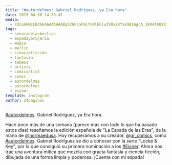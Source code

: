 ```yaml
---
title: "#autordelmes: Gabriel Rodríguez, ya Era hora"
date: 2019-04-30 14:39:41
media: 
  - FQIoAkMzLBdAEAAAAAAAABgSZGFzaF9iYXNlbGluZV8xX3YxEQB16gcA_18044801872099994.mp4
tags: 
  - senoradelasbestias
  - espadaybrujeria
  - magia
  - merlin
  - cienciaficcion
  - fantasia
  - tebeos
  - artista
  - comicartist
  - comic
  - autordelmes
  - autordelmes
  - eisner
template: instagram
author: 24paginas
---
```


[#autordelmes](/tags/autordelmes): Gabriel Rodríguez, ya Era hora.

Hace poco más de una semana (parece más con todo lo que ha pasado estos días) reseñamos la edición española de "La Espada de las Eras", de la mano de [@normaedusa](https://instagram.com/normaedusa). 
Hoy recuperamos a su creador, [@gr_comics](https://instagram.com/gr_comics), como [#autordelmes](/tags/autordelmes). Gabriel Rodríguez se dio a conocer con la serie "Locke & Key", por la que consiguió su primera nominación a los [#Eisner](/tags/eisner). Ahora nos trae una aventura mítica que mezcla con gracia fantasía y ciencia ficción, dibujada de una forma limpia y poderosa. ¡Cuenta con mi espada!


